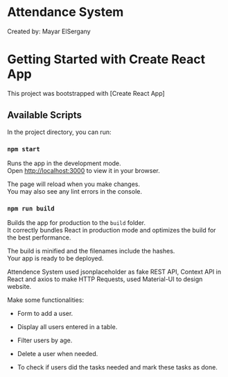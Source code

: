 # Attendance System

Created by: Mayar ElSergany

# Getting Started with Create React App

This project was bootstrapped with [Create React App]

## Available Scripts

In the project directory, you can run:

### `npm start`

Runs the app in the development mode.\
Open [http://localhost:3000](http://localhost:3000) to view it in your browser.

The page will reload when you make changes.\
You may also see any lint errors in the console.

### `npm run build`

Builds the app for production to the `build` folder.\
It correctly bundles React in production mode and optimizes the build for the best performance.

The build is minified and the filenames include the hashes.\
Your app is ready to be deployed.

Attendence System used jsonplaceholder as fake REST API, Context API in React and axios to make HTTP Requests, used Material-UI to design website.

Make some functionalities:

- Form to add a user.

- Display all users entered in a table.

- Filter users by age.

- Delete a user when needed.

- To check if users did the tasks needed and mark these tasks as done.

